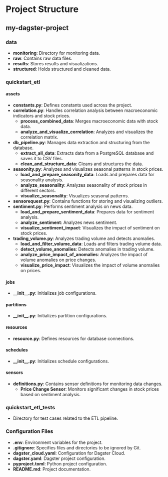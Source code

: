 # Project Structure

## my-dagster-project

### data
- **monitoring**: Directory for monitoring data.
- **raw**: Contains raw data files.
- **results**: Stores results and visualizations.
- **structured**: Holds structured and cleaned data.

### quickstart_etl

#### assets
- **constants.py**: Defines constants used across the project.
- **correlation.py**: Handles correlation analysis between macroeconomic indicators and stock prices.
  - **process_combined_data**: Merges macroeconomic data with stock data.
  - **analyze_and_visualize_correlation**: Analyzes and visualizes the correlation matrix.
- **db_pipeline.py**: Manages data extraction and structuring from the database.
  - **extract_all_data**: Extracts data from a PostgreSQL database and saves it to CSV files.
  - **clean_and_structure_data**: Cleans and structures the data.
- **seasonity.py**: Analyzes and visualizes seasonal patterns in stock prices.
  - **load_and_prepare_seasonity_data**: Loads and prepares data for seasonality analysis.
  - **analyze_seasonality**: Analyzes seasonality of stock prices in different sectors.
  - **visualize_seasonality**: Visualizes seasonal patterns.
- **sensorequest.py**: Contains functions for storing and visualizing outliers.
- **sentiment.py**: Performs sentiment analysis on news data.
  - **load_and_prepare_sentiment_data**: Prepares data for sentiment analysis.
  - **analyze_sentiment**: Analyzes news sentiment.
  - **visualize_sentiment_impact**: Visualizes the impact of sentiment on stock prices.
- **trading_volume.py**: Analyzes trading volume and detects anomalies.
  - **load_and_filter_volume_data**: Loads and filters trading volume data.
  - **detect_volume_anomalies**: Detects anomalies in trading volume.
  - **analyze_price_impact_of_anomalies**: Analyzes the impact of volume anomalies on price changes.
  - **visualize_price_impact**: Visualizes the impact of volume anomalies on prices.

#### jobs
- **\_\_init\_\_.py**: Initializes job configurations.

#### partitions
- **\_\_init\_\_.py**: Initializes partition configurations.

#### resources
- **resource.py**: Defines resources for database connections.

#### schedules
- **\_\_init\_\_.py**: Initializes schedule configurations.

#### sensors
- **definitions.py**: Contains sensor definitions for monitoring data changes.
  - **Price Change Sensor**: Monitors significant changes in stock prices based on sentiment analysis.

### quickstart_etl_tests
- Directory for test cases related to the ETL pipeline.

### Configuration Files
- **.env**: Environment variables for the project.
- **.gitignore**: Specifies files and directories to be ignored by Git.
- **dagster_cloud.yaml**: Configuration for Dagster Cloud.
- **dagster.yaml**: Dagster project configuration.
- **pyproject.toml**: Python project configuration.
- **README.md**: Project documentation.
